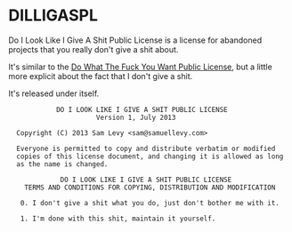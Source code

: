 DILLIGASPL
==========

Do I Look Like I Give A Shit Public License is a license for abandoned projects that you really don't give a shit about.

It's similar to the [Do What The Fuck You Want Public License](http://www.wtfpl.net), but a little more explicit about the fact that I don't give a shit.

It's released under itself.

                DO I LOOK LIKE I GIVE A SHIT PUBLIC LICENSE 
                          Version 1, July 2013 
      
      Copyright (C) 2013 Sam Levy <sam@samuellevy.com> 
  
      Everyone is permitted to copy and distribute verbatim or modified 
      copies of this license document, and changing it is allowed as long 
      as the name is changed. 
  
                 DO I LOOK LIKE I GIVE A SHIT PUBLIC LICENSE 
        TERMS AND CONDITIONS FOR COPYING, DISTRIBUTION AND MODIFICATION 
      
       0. I don't give a shit what you do, just don't bother me with it.
  
       1. I'm done with this shit, maintain it yourself.
